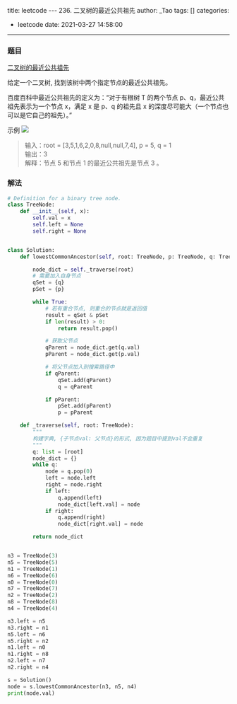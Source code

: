 title: leetcode --- 236. 二叉树的最近公共祖先
author: _Tao
tags: []
categories:
  - leetcode
date: 2021-03-27 14:58:00
---
### 题目

[二叉树的最近公共祖先](https://leetcode-cn.com/problems/lowest-common-ancestor-of-a-binary-tree)

给定一个二叉树, 找到该树中两个指定节点的最近公共祖先。

百度百科中最近公共祖先的定义为：“对于有根树 T 的两个节点 p、q，最近公共祖先表示为一个节点 x，满足 x 是 p、q 的祖先且 x 的深度尽可能大（一个节点也可以是它自己的祖先）。”

示例
![](https://qxinhai.oss-cn-shenzhen.aliyuncs.com/hexo/20210327145858.png)
>输入：root = [3,5,1,6,2,0,8,null,null,7,4], p = 5, q = 1 <br/>
输出：3 <br/>
解释：节点 5 和节点 1 的最近公共祖先是节点 3 。<br/>

### 解法
```python
# Definition for a binary tree node.
class TreeNode:
    def __init__(self, x):
        self.val = x
        self.left = None
        self.right = None


class Solution:
    def lowestCommonAncestor(self, root: TreeNode, p: TreeNode, q: TreeNode) -> TreeNode:

        node_dict = self._traverse(root)
        # 需要加入自身节点
        qSet = {q}
        pSet = {p}

        while True:
            # 若有重合节点, 则重合的节点就是返回值
            result = qSet & pSet
            if len(result) > 0:
                return result.pop()

            # 获取父节点
            qParent = node_dict.get(q.val)
            pParent = node_dict.get(p.val)

            # 将父节点加入到搜索路径中
            if qParent:
                qSet.add(qParent)
                q = qParent

            if pParent:
                pSet.add(pParent)
                p = pParent

    def _traverse(self, root: TreeNode):
        """
        构建字典, {子节点val: 父节点}的形式, 因为题目中提到val不会重复
        """
        q: list = [root]
        node_dict = {}
        while q:
            node = q.pop(0)
            left = node.left
            right = node.right
            if left:
                q.append(left)
                node_dict[left.val] = node
            if right:
                q.append(right)
                node_dict[right.val] = node

        return node_dict


n3 = TreeNode(3)
n5 = TreeNode(5)
n1 = TreeNode(1)
n6 = TreeNode(6)
n0 = TreeNode(0)
n7 = TreeNode(7)
n2 = TreeNode(2)
n8 = TreeNode(8)
n4 = TreeNode(4)

n3.left = n5
n3.right = n1
n5.left = n6
n5.right = n2
n1.left = n0
n1.right = n8
n2.left = n7
n2.right = n4

s = Solution()
node = s.lowestCommonAncestor(n3, n5, n4)
print(node.val)

```